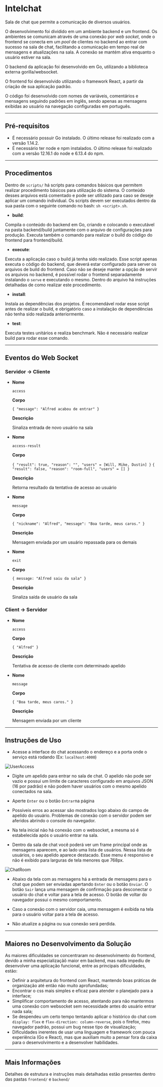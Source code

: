 # Intelchat

Sala de chat que permite a comunicação de diversos usuários.

O desenvolvimento foi dividido em um ambiente backend e um frontend. Os ambientes se comunicam através de uma conexão por *web socket*, onde o frontend se conecta em um *pool* de clientes no backend ao entrar com sucesso na sala de chat, facilitando a comunicação em tempo real de mensagens e atualizações na sala. A conexão se mantém ativa enquanto o usuário estiver na sala.

O backend da aplicação foi desenvolvido em Go, utilizando a biblioteca externa gorilla/websocket.

O frontend foi desenvolvido utilizando o framework React, a partir da criação de sua aplicação padrão.

O código foi desenvolvido com nomes de variáveis, comentários e mensagens seguindo padrões em inglês, sendo apenas as mensagens exibidas ao usuário na navegação configuradas em português.

----

## Pré-requisitos

* É necessário possuir Go instalado. O último release foi realizado com a versão 1.14.2.
* É necessário ter node e npm instalados. O último release foi realizado com a versão 12.16.1 do node e 6.13.4 do npm.

----

## Procedimentos

Dentro de `scripts/` há scripts para comandos básicos que permitem realizar procedimento básicos para utilização do sistema. O conteúdo desses arquivos está comentado e pode ser utilizado para caso se deseje aplicar um comando individual. Os scripts devem ser executados dentro da sua pasta com o seguinte comando no bash: `sh <script>.sh`.

* **build**:

Compila o conteúdo do backend em Go, criando e colocando o executável na pasta backend/build juntamente com o arquivo de configurações para produção. Executa também o comando para realizar o build do código do frontend para frontend/build.

* **execute**:

Executa a aplicação caso o build já tenha sido realizado. Esse script apenas executa o código do backend, que deverá estar configurado para server os arquivos de build do frontend. Caso não se deseje manter a opção de servir os arquivos no backend, é possível rodar o frontend separadamente instalando o `serve` e executando o mesmo. Dentro do arquivo há instruções detalhadas de como realizar este procedimento.

* **install**:

Instala as dependências dos projetos. É recomendável rodar esse script antes de realizar o build, e obrigatório caso a instalação de dependências não tenha sido realizada anteriormente.

* **test**:

Executa testes unitários e realiza benchmark. Não é necessário realizar build para rodar esse comando.

----

## Eventos do Web Socket

### Servidor -> Cliente

* **Nome**

  `access`

  **Corpo**

  `{ "message": "Alfred acabou de entrar" }`

  **Descrição**

  Sinaliza entrada de novo usuário na sala

* **Nome**

  `access-result`

  **Corpo**

  `{ "result": true, "reason": "", "users" = [Will, Mike, Dustin] }`
  `{ "result": false, "reason": "room-full", "users" = [] }`

  **Descrição**

  Retorna resultado da tentativa de acesso ao usuário

* **Nome**

  `message`

  **Corpo**

  `{ "nickname": "Alfred", "message": "Boa tarde, meus caros." }`

  **Descrição**

  Mensagem enviada por um usuário repassada para os demais

* **Nome**

  `exit`

* **Corpo**

  `{ message: "Alfred saiu da sala" }`

  **Descrição**

  Sinaliza saída de usuário da sala

  
### Client -> Servidor

* **Nome**

  `access`

  **Corpo**

  `{ "Alfred" }`

  **Descrição**

  Tentativa de acesso de cliente com determinado apelido

* **Nome**

  `message`

  **Corpo**

  `{ "Boa tarde, meus caros." }`

  **Descrição**

  Mensagem enviada por um cliente

----

## Instruções de Uso

* Acesse a interface do chat acessando o endereço e a porta onde o serviço está rodando (Ex: `localhost:4000`)

![UserAccess](https://user-images.githubusercontent.com/44649580/88800464-94c14500-d17e-11ea-9ab6-903eb9779f7a.png)

* Digite um apelido para entrar no sala de chat. O apelido não pode ser vazio e possui um limite de caracteres configurado em arquivos JSON (16 por padrão) e não podem haver usuários com o mesmo apelido conectados na sala.

* Aperte `Enter` ou o botão `Entrar`na página

* Possíveis erros ao acessar são mostrados logo abaixo do campo de apelido do usuário. Problemas de conexão com o servidor podem ser aferidos abrindo o console do navegador.

* Na tela inicial não há conexão com o websocket, a mesma só é estabelecida após o usuário entrar na sala.

* Dentro da sala de chat você poderá ver um frame principal onde as mensagens aparecem, e ao lado uma lista de usuários. Nessa lista de usuários, o seu apelido aparece destacado. Esse menu é responsivo e não é exibido para larguras de tela menores que 768px.

![ChatRoom](https://user-images.githubusercontent.com/44649580/88803130-68a7c300-d182-11ea-8270-b107452038d9.png)

* Abaixo da tela com as mensagens há a entrada de mensagens para o chat que podem ser enviadas apertando `Enter` ou o botão `Enviar`. O botão `Sair` lança uma mensagem de confirmação para desconectar o usuário do chat e voltar para a tela de acesso. O botão de voltar do navegador possui o mesmo comportamento.

* Caso a conexão com o servidor caia, uma mensagem é exibida na tela para o usuário voltar para a tela de acesso.

* Não atualize a página ou sua conexão será perdida.

----

## Maiores no Desenvolvimento da Solução

As maiores dificuldades se concentraram no desenvolvimento do frontend, devido a minha especializaçãõ maior em backend, mas nada impediu de desenvolver uma aplicação funcional, entre as principais dificuldades, estão:

  - Definir a arquitetura do frontend com React, mantendo boas práticas de organização até então não muito aprofundadas;
  - Encontrar o css mais simples e eficaz para atender o planejado para a interface;
  - Simplificar comportamento de acesso, atentando para não mantermos uma conexão com websocket sem necessidade antes do usuário entrar nada sala;
  - Se despendeu um certo tempo tentando aplicar o histórico do chat com `display: flex` e `flex-direction: column-reverse`, pois o firefox, meu navegador padrão, possui um bug nesse tipo de visualização;
  - Dificuldades inerentes de usar uma linguagem e framework com pouca experiência (Go e React), mas que auxiliam muito a pensar fora da caixa para o desenvolvimento e a desenvolver habilidades.

----

## Mais Informações

Detalhes de estrutura e instruções mais detalhadas estão presentes dentro das pastas `frontend/` e `backend/`
